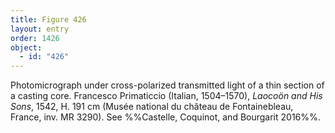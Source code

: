 ```yaml
---
title: Figure 426
layout: entry
order: 1426
object:
  - id: "426"
---
```


Photomicrograph under cross-polarized transmitted light of a thin section of a casting core. Francesco Primaticcio (Italian, 1504–1570), *Laocoön and His Sons*, 1542, H. 191 cm (Musée national du château de Fontainebleau, France, inv. MR 3290). See %%Castelle, Coquinot, and Bourgarit 2016%%.

